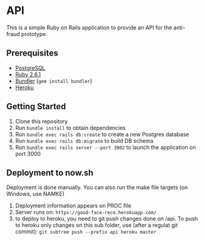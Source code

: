 # API

This is a simple Ruby on Rails application to provide an API for the anti-fraud prototype.

## Prerequisites

- [PostgreSQL](https://www.postgresql.org/)
- [Ruby 2.6.1](https://www.ruby-lang.org/en/)
- [Bundler](https://bundler.io/) (`gem install bundler`)
- [Heroku](http://www.heroku.com)

## Getting Started

1. Clone this repository
2. Run `bundle install` to obtain dependencies
3. Run `bundle exec rails db:create` to create a new Postgres database
4. Run `bundle exec rails db:migrate` to build DB schema
5. Run `bundle exec rails server --port 3002` to launch the application on port 3000


## Deployment to now.sh
Deployment is done manually. You can also run the make file targets (on Windows, use NAMKE)
1. Deployment information appears on PROC file 
2. Server runs on: `https://good-face-reco.herokuapp.com/`
3. to deploy to heroku, you need to git push changes done on /api. To push to heroku only changes on this sub folder, use (after a regulat git commit):
`git subtree push --prefix api heroku master`